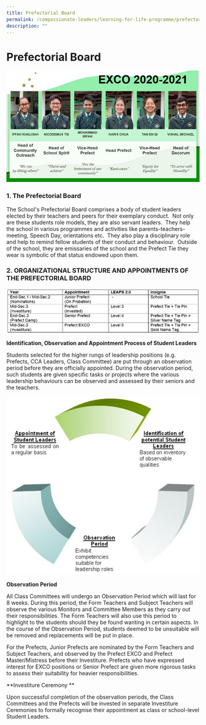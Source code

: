 ```yaml
---
title: Prefectorial Board
permalink: /compassionate-leaders/learning-for-life-programme/prefectorial-board/
description: ""
---
```



# **Prefectorial Board**

![](/images/Exco%202020-2021.jpg)

### 1\. The Prefectorial Board

The School's Prefectorial Board comprises a body of student leaders elected by their teachers and peers for their exemplary conduct.  Not only are these students role models, they are also servant leaders.  They help the school in various programmes and activities like parents-teachers-meeting, Speech Day, orientations etc.  They also play a disciplinary role and help to remind fellow students of their conduct and behaviour.  Outside of the school, they are emissaries of the school and the Prefect Tie they wear is symbolic of that status endowed upon them.  

  

### 2\. ORGANIZATIONAL STRUCTURE AND APPOINTMENTS OF THE PREFECTORIAL BOARD

![](/images/20200809%20Prefectorial%20Board%2001.jpg)

**Identification, Observation and Appointment Process of Student Leaders**   

Students selected for the higher rungs of leadership positions (e.g. Prefects, CCA Leaders, Class Committee) are put through an observation period before they are officially appointed. During the observation period, such students are given specific tasks or projects where the various leadership behaviours can be observed and assessed by their seniors and the teachers.

![](/images/20200809%20Prefectorial%20Board%2002.jpg)

**Observation Period**  

All Class Committees will undergo an Observation Period which will last for 8 weeks. During this period, the Form Teachers and Subject Teachers will observe the various Monitors and Committee Members as they carry out their responsibilities. The Form Teachers will also use this period to highlight to the students should they be found wanting in certain aspects. In the course of the Observation Period, students deemed to be unsuitable will be removed and replacements will be put in place. 

For the Prefects, Junior Prefects are nominated by the Form Teachers and Subject Teachers, and observed by the Prefect EXCO and Prefect Master/Mistress before their Investiture. Prefects who have expressed interest for EXCO positions or Senior Prefect are given more rigorous tasks to assess their suitability for heavier responsibilities.

**Investiture Ceremony **

Upon successful completion of the observation periods, the Class Committees and the Prefects will be invested in separate Investiture Ceremonies to formally recognise their appointment as class or school-level Student Leaders.